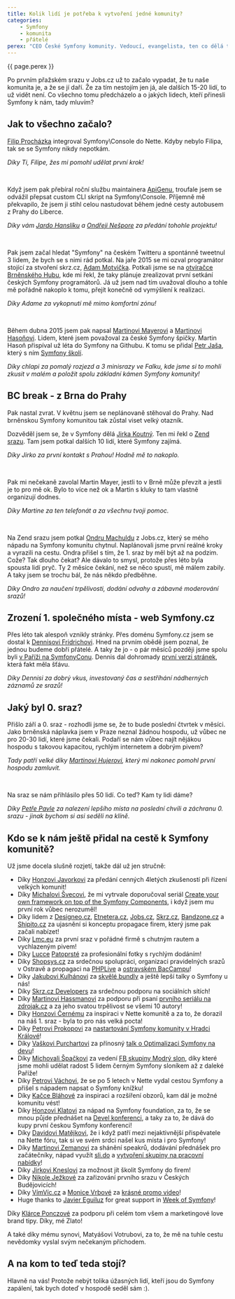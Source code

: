 ```yaml
---
title: Kolik lidí je potřeba k vytvoření jedné komunity?
categories:
    - Symfony
    - komunita
    - přátelé
perex: "CEO České Symfony komunity. Vedoucí, evangelista, ten co dělá tu Symfony komunitu... Tak mi mnozí z vás občas říkají. Já se však pořád nemůžu zbavit pocitu, že za Symfony komunitou, tak jak ji známe v její dnešní podobě, nejsou vidět ty desítky dalších tváří, na kterých to celé stojí. Tváří lidí, kteří k ní přispěli malým či velkým dílem, kteří mě nakopli, a kteří mi pomáhají víc, než si sami vůbec uvědomují. Bez nich by tady totiž dnes nebylo vůbec nic. A proto bych vám o nich dnes rád řekl." 
---
```


<p class="perex">{{ page.perex }}</p>  

Po prvním přažském srazu v Jobs.cz už to začalo vypadat, že tu naše komunita je, a že se jí daří. Že za tím nestojím jen já, ale dalších 15-20 lidí, to už vidět není. Co všechno tomu předcházelo a o jakých lidech, kteří přinesli Symfony k nám, tady mluvím?


## Jak to všechno začalo?

[Filip Procházka](https://filip-prochazka.com) integroval Symfony\Console do Nette. Kdyby nebylo Filipa, tak se se Symfony nikdy nepotkám.

*Díky Ti, Filipe, žes mi pomohl udělat první krok!*

<br>

Když jsem pak přebíral roční službu maintainera [ApiGenu](https://github.com/ApiGen), troufale jsem se odvážil přepsat custom CLI skript na Symfony\Console. Příjemně mě překvapilo, že jsem ji stihl celou nastudovat během jedné cesty autobusem z Prahy do Liberce.

*Díky vám [Jardo Hanslíku](https://twitter.com/kukulich) a [Ondřeji Nešpore](https://twitter.com/andrewsville) za předání tohohle projektu!*

<br>

Pak jsem začal hledat "Symfony" na českém Twitteru a spontánně tweetnul 3 lidem, že bych se s nimi rád potkal. Na jaře 2015 se mi ozval programátor stojící za stvoření skrz.cz, [Adam Motvička](http://motvicka.cz/). Potkali jsme se na [otvíračce Brněnského Hubu](https://www.facebook.com/events/848674628536913), kde mi řekl, že taky plánuje zrealizovat první setkání českých Symfony programátorů. Já už jsem nad tím uvažoval dlouho a tohle mě pořádně nakoplo k tomu, přejít konečně od vymýšlení k realizaci. 

*Díky Adame za vykopnutí mě mimo komfortní zónu!*

<br>

Během dubna 2015 jsem pak napsal [Martinovi Mayerovi](https://twitter.com/mayermartin) a [Martinovi Hasoňovi](https://twitter.com/hasonm). Lidem, které jsem považoval za české Symfony špičky. Martin Hasoň přispíval už léta do Symfony na Githubu. K tomu se přidal [Petr Jaša](https://twitter.com/spicimedved), který s ním [Symfony školí](https://www.webuni.cz/). 

*Díky chlapi za pomalý rozjezd a 3 minisrazy ve Falku, kde jsme si to mohli zkusit v malém a položit spolu základní kámen Symfony komunity!* 


## BC break - z Brna do Prahy

Pak nastal zvrat. V květnu jsem se neplánovaně stěhoval do Prahy. Nad brněnskou Symfony komunitou tak zůstal viset velký otazník.

Dozvěděl jsem se, že v Symfony dělá [Jirka Koutný](https://twitter.com/kutny). Ten mi řekl o [Zend srazu](http://srazy.info/prvni-zf-meetup-praha/5472). Tam jsem potkal dalších 10 lidí, které Symfony zajímá.

*Díky Jirko za první kontakt s Prahou! Hodně mě to nakoplo.*

<br>

Pak mi nečekaně zavolal Martin Mayer, jestli to v Brně může převzít a jestli je to pro mě ok. Bylo to více než ok a Martin s kluky to tam vlastně organizují dodnes. 

*Díky Martine za ten telefonát a za všechnu tvoji pomoc.*

<br>

Na Zend srazu jsem potkal [Ondru Machuldu](https://twitter.com/OndraM) z Jobs.cz, který se mého nápadu na Symfony komunitu chytnul. Naplánovali jsme první reálné kroky a vyrazili na cestu. Ondra přišel s tím, že 1. sraz by měl být až na podzim. Cože? Tak dlouho čekat? Ale dávalo to smysl, protože přes léto byla spousta lidí pryč. Ty 2 měsíce čekání, než se něco spustí, mě málem zabily. A taky jsem se trochu bál, že nás někdo předběhne. 

*Díky Ondro za naučení trpělivosti, dodání odvahy a zábavné moderování srazů!*

## Zrození 1. společného místa - web Symfony.cz 

Přes léto tak alespoň vznikly stránky. Přes doménu Symfony.cz jsem se dostal k [Dennisovi Fridrichovi](http://www.defr.cz/). Hned na prvním obědě jsem poznal, že jednou budeme dobří přátelé. A taky že jo - o pár měsíců později jsme spolu byli [v Paříži na SymfonyConu](http://pariscon2015.symfony.com/). Dennis dal dohromady [první verzi stránek](http://www.symfony.cz), která fakt měla šťávu.

*Díky Dennisi za dobrý vkus, investovaný čas a sestříhání nádherných záznamů ze srazů!*

## Jaký byl 0. sraz?

Přišlo září a 0. sraz - rozhodli jsme se, že to bude poslední čtvrtek v měsíci. Jako brněnská náplavka jsem v Praze neznal žádnou hospodu, už vůbec ne pro 20-30 lidí, které jsme čekali. Podaří se nám vůbec najít nějákou hospodu s takovou kapacitou, rychlým internetem a dobrým pivem? 

*Tady patří velké díky [Martinovi Hujerovi](https://www.martinhujer.cz/), který mi nakonec pomohl první hospodu zamluvit.*

<br>


Na sraz se nám přihlásilo přes 50 lidí. Co teď? Kam ty lidi dáme? 

*Díky [Petře Pavle](http://pepa.info/) za nalezení lepšího místa na poslední chvíli a záchranu 0. srazu - jinak bychom si asi seděli na klíně.*


## Kdo se k nám ještě přidal na cestě k Symfony komunitě?


Už jsme docela slušně rozjetí, takže dál už jen stručně:

- Díky [Honzovi Javorkovi](https://twitter.com/honzajavorek) za předání cenných 4letých zkušeností při řízení velkých komunit!
- Díky [Michalovi Švecovi](https://twitter.com/svecmichal), že mi vytrvale doporučoval seriál [Create your own framework on top of the Symfony Components](http://symfony.com/blog/create-your-own-framework-on-top-of-the-symfony-components), i když jsem mu první rok vůbec nerozuměl! 
- Díky lidem z [Designeo.cz](http://designeo.cz/), [Etnetera.cz](http://etnetera.cz/), [Jobs.cz](http://jobs.cz/), [Skrz.cz](http://skrz.cz/), [Bandzone.cz](http://bandzone.cz/) a [Shipito.cz](http://shipito.cz/) za ujasnění si konceptu propagace firem, který jsme pak začali nabízet! 
- Díky [Lmc.eu](https://www.lmc.eu/) za první sraz v pořádné firmě s chutným rautem a vychlazeným pivem!
- Díky [Lucce](http://kvitekmedovy.rajce.idnes.cz/) [Patoprsté](https://www.linkedin.com/in/patoprstalucia) za profesionální fotky s rychlým dodáním! 
- Díky [Shopsys.cz](https://www.shopsys.cz/) za srdečnou spolupráci, organizaci pravidelných srazů v Ostravě a propagaci na [PHPLive](http://www.phplive.cz/) a [ostravském BacCampu](http://www.barcampostrava.cz/)!
- Díky [Jakubovi Kulhánovi](https://twitter.com/jakubkulhan) za [skvělé bundly](https://github.com/skrz) a ještě lepší talky o Symfony u nás!
- Díky [Skrz.cz Developers](https://twitter.com/skrzczdev) za srdečnou podporu na sociálních sítích!
- Díky [Martinovi Hassmanovi](https://twitter.com/hassmanm) za podporu při psaní [prvního seriálu na zdrojak.cz](https://www.zdrojak.cz/serialy/symfony-po-kruckach/) a za jeho svatou trpělivost se všemi 10 autory!
- Díky [Honzovi Černému](https://twitter.com/iamchemix) za inspiraci v Nette komunitě a za to, že dorazil na náš 1. sraz - byla to pro nás velká pocta!
- Díky [Petrovi Prokopovi](https://twitter.com/petrnikolas) za [nastartování Symfony komunity v Hradci Králové](https://www.facebook.com/events/628065150674904/)! 
- Díky [Vaškovi Purchartovi](https://twitter.com/vasekpurchart) za přínosný [talk o Optimalizaci Symfony na devu](https://www.youtube.com/watch?v=f93mNBJ-IUA)!
- Díky [Michovali Špačkovi](https://www.michalspacek.cz/) za vedení [FB skupiny Modrý slon](https://www.facebook.com/groups/modryslon), díky které jsme mohli udělat radost 5 lidem černým Symfony sloníkem až z daleké Paříže!
- Díky [Petrovi Váchovi](https://twitter.com/petr_vacha), že se po 5 letech v Nette vydal cestou Symfony a přišel s nápadem napsat o Symfony knížku!
- Díky [Kačce Bláhové](https://www.linkedin.com/in/ka%C4%8Dka-bl%C3%A1hov%C3%A1-828677a6) za inspiraci a rozšíření obzorů, kam dál je možné komunitu vést!
- Díky [Honzovi Klatovi](https://twitter.com/klatys) za nápad na Symfony foundation, za to, že se mnou půjde přednášet na [Devel konferenci](http://devel.cz/konference), a taky za to, že dává do kupy první českou Symfony konferenci!
- Díky [Davidovi Matějkovi](https://twitter.com/matej_21), že i když patří mezi nejaktivnější přispěvatele na Nette fóru, tak si ve svém srdci našel kus místa i pro Symfony!  
- Díky [Martinovi Zemanovi](https://twitter.com/zemistr) za shánění speakrů, dodávání přednášek pro začátečníky, nápad využít [sli.do](https://www.sli.do/home) a [vytvoření skupiny na pracovní nabídky](https://www.facebook.com/groups/ceska.symfony.komunita.prace)!
- Díky [Jirkovi Kneslovi](http://www.knesl.com/) za možnost jít školit Symfony do firem!
- Díky [Nikole Ježkové](https://twitter.com/roxtri_cz) za zařizování prvního srazu v Českých Budějovicích!
- Díky [VímVíc.cz](https://www.vimvic.cz/) a [Monice Vrbové](https://www.instagram.com/monikavrbova) za [krásné promo video](https://www.facebook.com/symfonisti/videos/969858443063966/)!
- Huge thanks to [Javier Eguiluz](https://twitter.com/javiereguiluz) for great support in [Week of Symfony](http://symfony.com/blog/category/a-week-of-symfony)!

Díky [Klárce Ponczové](https://www.linkedin.com/in/klaraponczova) za podporu při celém tom všem a marketingové love brand tipy. Díky, mé Zlato!

A také díky mému synovi, Matyášovi Votrubovi, za to, že mě na tuhle cestu nevědomky vyslal svým nečekaným příchodem.


## A na kom to teď teda stojí? 

Hlavně na vás! Protože nebýt tolika úžasných lidí, kteří jsou do Symfony zapálení, tak bych doteď v hospodě seděl sám :).
